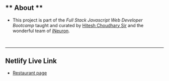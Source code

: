 # 
## ** About **

- This project is part of the *Full Stack Javascript Web Developer Bootcamp* taught and curated by 
[Hitesh Choudhary Sir](https://www.instagram.com/hiteshchoudharyofficial) and the wonderful team of [iNeuron](https://ineuron.ai/).

&nbsp;
***
## **Netlify Live Link**
- [Restaurant page](https://statuesque-yeot-205c62.netlify.app/)
